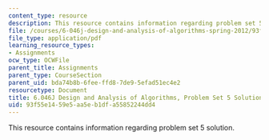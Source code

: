 ```yaml
---
content_type: resource
description: This resource contains information regarding problem set 5 solution.
file: /courses/6-046j-design-and-analysis-of-algorithms-spring-2012/93f55e1459e5aa5eb1dfa55852244dd4_MIT6_046JS12_ps5_sol.pdf
file_type: application/pdf
learning_resource_types:
- Assignments
ocw_type: OCWFile
parent_title: Assignments
parent_type: CourseSection
parent_uid: bda74b8b-6fee-ffd8-7de9-5efad51ec4e2
resourcetype: Document
title: 6.046J Design and Analysis of Algorithms, Problem Set 5 Solutions
uid: 93f55e14-59e5-aa5e-b1df-a55852244dd4
---
```

This resource contains information regarding problem set 5 solution.

